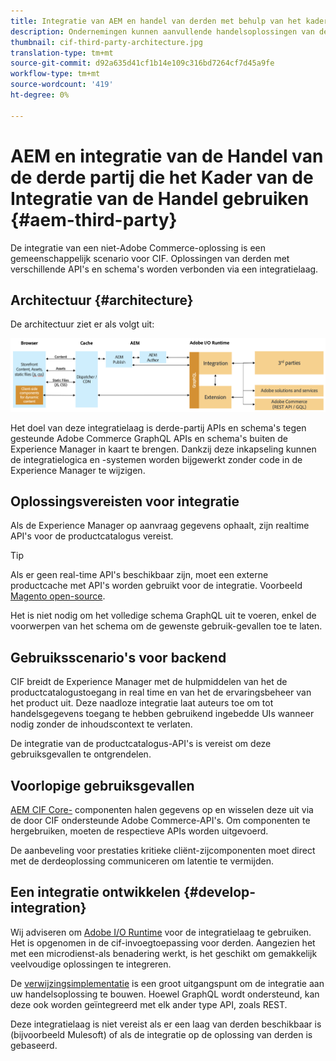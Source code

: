 ```yaml
---
title: Integratie van AEM en handel van derden met behulp van het kader voor integratie van de handel
description: Ondernemingen kunnen aanvullende handelsoplossingen van derden nodig hebben om hun winkel te kunnen bedienen. Het Kader van de Integratie van de Handel (CIF) kan in dergelijke integratiescenario's worden gebruikt om een derde handelsoplossing met Adobe Experience Manager te verbinden gebruikend I/O Runtime.
thumbnail: cif-third-party-architecture.jpg
translation-type: tm+mt
source-git-commit: d92a635d41cf1b14e109c316bd7264cf7d45a9fe
workflow-type: tm+mt
source-wordcount: '419'
ht-degree: 0%

---
```


# AEM en integratie van de Handel van de derde partij die het Kader van de Integratie van de Handel gebruiken {#aem-third-party}

De integratie van een niet-Adobe Commerce-oplossing is een gemeenschappelijk scenario voor CIF. Oplossingen van derden met verschillende API&#39;s en schema&#39;s worden verbonden via een integratielaag.

## Architectuur {#architecture}

De architectuur ziet er als volgt uit:

![Overzicht van architectuur van niet-Magento/derden AEM](../assets//AEM_nonMagento_Architecture.png)

Het doel van deze integratielaag is derde-partij APIs en schema&#39;s tegen gesteunde Adobe Commerce GraphQL APIs en schema&#39;s buiten de Experience Manager in kaart te brengen. Dankzij deze inkapseling kunnen de integratielogica en -systemen worden bijgewerkt zonder code in de Experience Manager te wijzigen.

## Oplossingsvereisten voor integratie

Als de Experience Manager op aanvraag gegevens ophaalt, zijn realtime API&#39;s voor de productcatalogus vereist.

>[!TIP]
>
>Als er geen real-time API&#39;s beschikbaar zijn, moet een externe productcache met API&#39;s worden gebruikt voor de integratie. Voorbeeld [Magento open-source](https://magento.com/products/magento-open-source).

Het is niet nodig om het volledige schema GraphQL uit te voeren, enkel de voorwerpen van het schema om de gewenste gebruik-gevallen toe te laten.

## Gebruiksscenario&#39;s voor backend

CIF breidt de Experience Manager met de hulpmiddelen van het de productcatalogustoegang in real time en van het de ervaringsbeheer van het product uit. Deze naadloze integratie laat auteurs toe om tot handelsgegevens toegang te hebben gebruikend ingebedde UIs wanneer nodig zonder de inhoudscontext te verlaten.

De integratie van de productcatalogus-API&#39;s is vereist om deze gebruiksgevallen te ontgrendelen.

## Voorlopige gebruiksgevallen

[AEM CIF Core-](https://github.com/adobe/aem-core-cif-components) componenten halen gegevens op en wisselen deze uit via de door CIF ondersteunde Adobe Commerce-API&#39;s. Om componenten te hergebruiken, moeten de respectieve APIs worden uitgevoerd.

De aanbeveling voor prestaties kritieke cliënt-zijcomponenten moet direct met de derdeoplossing communiceren om latentie te vermijden.

## Een integratie ontwikkelen {#develop-integration}

Wij adviseren om [Adobe I/O Runtime](https://www.adobe.io/apis/experienceplatform/runtime.html) voor de integratielaag te gebruiken. Het is opgenomen in de cif-invoegtoepassing voor derden. Aangezien het met een microdienst-als benadering werkt, is het geschikt om gemakkelijk veelvoudige oplossingen te integreren.

De [verwijzingsimplementatie](https://github.com/adobe/commerce-cif-graphql-integration-reference) is een groot uitgangspunt om de integratie aan uw handelsoplossing te bouwen. Hoewel GraphQL wordt ondersteund, kan deze ook worden geïntegreerd met elk ander type API, zoals REST.

Deze integratielaag is niet vereist als er een laag van derden beschikbaar is (bijvoorbeeld Mulesoft) of als de integratie op de oplossing van derden is gebaseerd.
